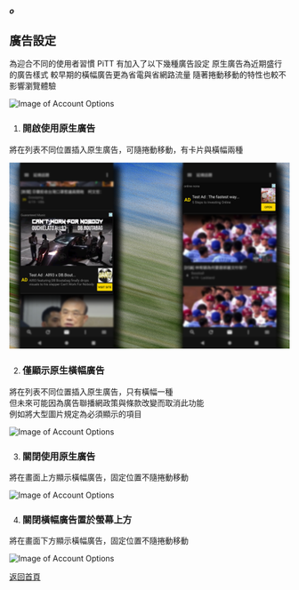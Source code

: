 ##### o
## 廣告設定

為迎合不同的使用者習慣
PiTT 有加入了以下幾種廣告設定
原生廣告為近期盛行的廣告樣式
較早期的橫幅廣告更為省電與省網路流量
隨著捲動移動的特性也較不影響瀏覽體驗

![Image of Account Options](../v1/images/ad_settings.png) 


1. ### 開啟使用原生廣告

將在列表不同位置插入原生廣告，可隨捲動移動，有卡片與橫幅兩種

![Image of Account Options](../v1/images/ad_native.png) 

2. ### 僅顯示原生橫幅廣告

將在列表不同位置插入原生廣告，只有橫幅一種  
但未來可能因為廣告聯播網政策與條款改變而取消此功能  
例如將大型圖片規定為必須顯示的項目

![Image of Account Options](../v1/images/ad_native_banner.png) 

3. ### 關閉使用原生廣告

將在畫面上方顯示橫幅廣告，固定位置不隨捲動移動

![Image of Account Options](../v1/images/ad_banner_top.png) 

4. ### 關閉橫幅廣告置於螢幕上方

將在畫面下方顯示橫幅廣告，固定位置不隨捲動移動

![Image of Account Options](../v1/images/ad_banner_bottom.png) 

  
[返回首頁](https://kimieno.github.io/android.pitt) 